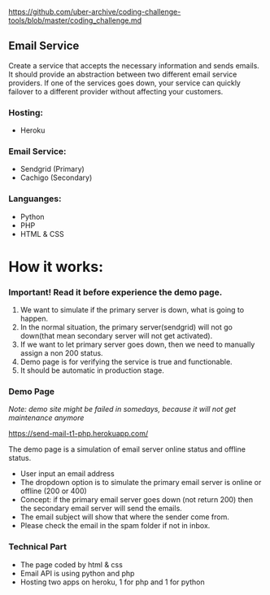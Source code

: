 
https://github.com/uber-archive/coding-challenge-tools/blob/master/coding_challenge.md

## Email Service

Create a service that accepts the necessary information and sends emails. It should provide an abstraction between two different email service providers. If one of the services goes down, your service can quickly failover to a different provider without affecting your customers.

### Hosting: 
- Heroku
### Email Service: 
- Sendgrid (Primary)
- Cachigo (Secondary)

### Languanges:
- Python
- PHP
- HTML & CSS

# How it works:

### Important! Read it before experience the demo page.

1) We want to simulate if the primary server is down, what is going to happen.
2) In the normal situation, the primary server(sendgrid) will not go down(that mean secondary server will not get activated).
3) If we want to let primary server goes down, then we need to manually assign a non 200 status.
4) Demo page is for verifying the service is true and functionable.
5) It should be automatic in production stage.

### Demo Page
*Note: demo site might be failed in somedays, because it will not get maintenance anymore*

https://send-mail-t1-php.herokuapp.com/

The demo page is a simulation of email server online status and offline status.

- User input an email address
- The dropdown option is to simulate the primary email server is online or offline (200 or 400)
- Concept: if the primary email server goes down (not return 200) then the secondary email server will send the emails.
- The email subject will show that where the sender come from.
- Please check the email in the spam folder if not in inbox.

### Technical Part

- The page coded by html & css
- Email API is using python and php
- Hosting two apps on heroku, 1 for php and 1 for python

